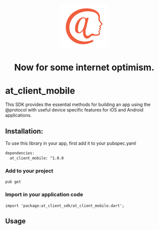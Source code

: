 <p align="center">
  <img src="../.github/Orangelogo.png?sanitize=true" width="150px">
</p>
<h1 align="center">Now for some internet optimism.</h1>

# at_client_mobile
This SDK provides the essential methods for building an app using the @protocol
with useful device specific features for iOS and Android applications.

## Installation:
To use this library in your app, first add it to your pubspec.yaml
```  
dependencies:
  at_client_mobile: ^1.0.0
```
### Add to your project 
```
pub get 
```
### Import in your application code
```
import 'package:at_client_sdk/at_client_mobile.dart';
```
## Usage


